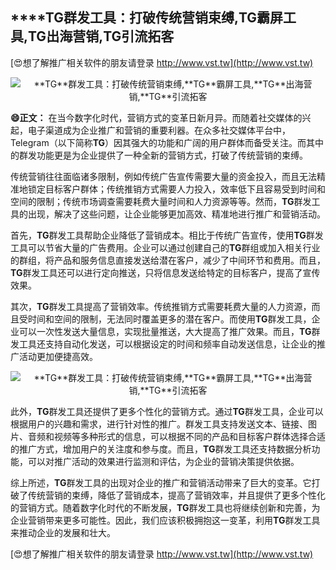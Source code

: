## ****TG**群发工具：打破传统营销束缚,**TG**霸屏工具,**TG**出海营销,**TG**引流拓客**

[😍想了解推广相关软件的朋友请登录 http://www.vst.tw](http://www.vst.tw)

 <center><img src="https://vst.tw/MP4/tuiguang/png/6.png" alt="**TG**群发工具：打破传统营销束缚,**TG**霸屏工具,**TG**出海营销,**TG**引流拓客"></center>

**😄正文：**
在当今数字化时代，营销方式的变革日新月异。而随着社交媒体的兴起，电子渠道成为企业推广和营销的重要利器。在众多社交媒体平台中，Telegram（以下简称**TG**）因其强大的功能和广阔的用户群体而备受关注。而其中的群发功能更是为企业提供了一种全新的营销方式，打破了传统营销的束缚。

传统营销往往面临诸多限制，例如传统广告宣传需要大量的资金投入，而且无法精准地锁定目标客户群体；传统推销方式需要人力投入，效率低下且容易受到时间和空间的限制；传统市场调查需要耗费大量时间和人力资源等等。然而，**TG**群发工具的出现，解决了这些问题，让企业能够更加高效、精准地进行推广和营销活动。

首先，**TG**群发工具帮助企业降低了营销成本。相比于传统广告宣传，使用**TG**群发工具可以节省大量的广告费用。企业可以通过创建自己的**TG**群组或加入相关行业的群组，将产品和服务信息直接发送给潜在客户，减少了中间环节和费用。而且，**TG**群发工具还可以进行定向推送，只将信息发送给特定的目标客户，提高了宣传效果。

其次，**TG**群发工具提高了营销效率。传统推销方式需要耗费大量的人力资源，而且受时间和空间的限制，无法同时覆盖更多的潜在客户。而使用**TG**群发工具，企业可以一次性发送大量信息，实现批量推送，大大提高了推广效果。而且，**TG**群发工具还支持自动化发送，可以根据设定的时间和频率自动发送信息，让企业的推广活动更加便捷高效。

 <center><img src="https://vst.tw/MP4/tuiguang/png/5.png" alt="**TG**群发工具：打破传统营销束缚,**TG**霸屏工具,**TG**出海营销,**TG**引流拓客"></center>

此外，**TG**群发工具还提供了更多个性化的营销方式。通过**TG**群发工具，企业可以根据用户的兴趣和需求，进行针对性的推广。群发工具支持发送文本、链接、图片、音频和视频等多种形式的信息，可以根据不同的产品和目标客户群体选择合适的推广方式，增加用户的关注度和参与度。而且，**TG**群发工具还支持数据分析功能，可以对推广活动的效果进行监测和评估，为企业的营销决策提供依据。

综上所述，**TG**群发工具的出现对企业的推广和营销活动带来了巨大的变革。它打破了传统营销的束缚，降低了营销成本，提高了营销效率，并且提供了更多个性化的营销方式。随着数字化时代的不断发展，**TG**群发工具也将继续创新和完善，为企业营销带来更多可能性。因此，我们应该积极拥抱这一变革，利用**TG**群发工具来推动企业的发展和壮大。

[😍想了解推广相关软件的朋友请登录 http://www.vst.tw](http://www.vst.tw)



